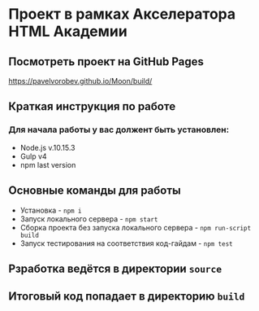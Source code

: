# Проект в рамках Акселератора HTML Академии
## Посмотреть проект на GitHub Pages
https://pavelvorobev.github.io/Moon/build/
## Краткая инструкция по работе
### Для начала работы у вас должент быть установлен:
* Node.js v.10.15.3
* Gulp v4
* npm last version
## Основные команды для работы
* Установка - `npm i`
* Запуск локального сервера - `npm start`
* Сборка проекта без запуска локального сервера - `npm run-script build`
* Запуск тестирования на соответствия код-гайдам - `npm test`



## Рзработка ведётся в директории `source`
## Итоговый код попадает в директорию `build`
